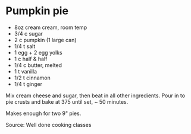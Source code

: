 # Pumpkin pie

* 8oz cream cream, room temp
* 3/4 c sugar
* 2 c pumpkin (1 large can)
* 1/4 t salt
* 1 egg + 2 egg yolks
* 1 c half & half
* 1/4 c butter, melted
* 1 t vanilla
* 1/2 t cinnamon
* 1/4 t ginger

Mix cream cheese and sugar, then beat in all other ingredients.  Pour in to pie crusts and bake at 375 until set, ~ 50 minutes.

Makes enough for two 9" pies.

Source: Well done cooking classes


